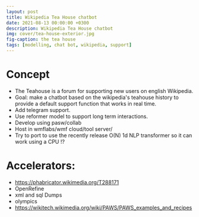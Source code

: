 ```yaml
---
layout: post
title: Wikipedia Tea House chatbot
date: 2021-08-13 00:00:00 +0300
description: Wikipedia Tea House chatbot
img: cover/tea-house-exterior.jpg
fig-caption: the tea house 
tags: [modelling, chat bot, wikipedia, support] 
---
```


# Concept

- The Teahouse is a forum for supporting new users on english Wikipedia.
- Goal: make a chatbot based on the wikipedia's teahouse history to provide a default support function that works in real time.
- Add telegram support.
- Use reformer model to support long term interactions.
- Develop using pasw/collab 
- Host in wmflabs/wmf cloud/tool server/
- Try to port to use the recently release O(N) 1d NLP transformer so it can work using a CPU !?



# Accelerators:

- https://phabricator.wikimedia.org/T288171
- OpenRefine
- xml and sql Dumps
- olympics 
- https://wikitech.wikimedia.org/wiki/PAWS/PAWS_examples_and_recipes
